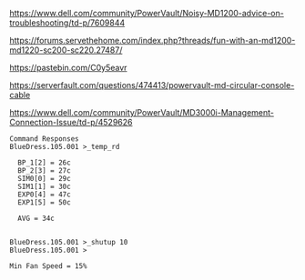 https://www.dell.com/community/PowerVault/Noisy-MD1200-advice-on-troubleshooting/td-p/7609844

https://forums.servethehome.com/index.php?threads/fun-with-an-md1200-md1220-sc200-sc220.27487/

https://pastebin.com/C0y5eavr

https://serverfault.com/questions/474413/powervault-md-circular-console-cable

https://www.dell.com/community/PowerVault/MD3000i-Management-Connection-Issue/td-p/4529626

```
Command Responses
BlueDress.105.001 >_temp_rd

  BP_1[2] = 26c
  BP_2[3] = 27c
  SIM0[0] = 29c
  SIM1[1] = 30c
  EXP0[4] = 47c
  EXP1[5] = 50c

  AVG = 34c


BlueDress.105.001 >_shutup 10
BlueDress.105.001 >

Min Fan Speed = 15%
```
